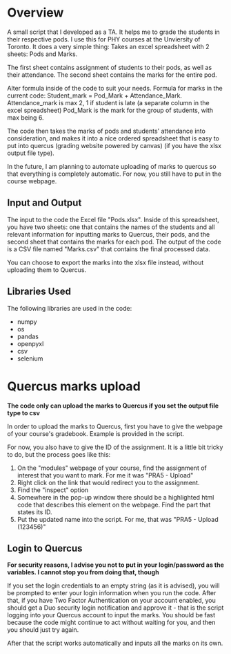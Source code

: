 # Overview
A small script that I developed as a TA. It helps me to grade the students in their respective pods.
I use this for PHY courses at the Unviersity of Toronto.
It does a very simple thing: Takes an excel spreadsheet with 2 sheets: Pods and Marks.

The first sheet contains assignment of students to their pods, as well as their attendance.
The second sheet contains the marks for the entire pod.

Alter formula inside of the code to suit your needs.
Formula for marks in the current code: Student_mark = Pod_Mark + Attendance_Mark.
Attendance_mark is max 2, 1 if student is late (a separate column in the excel spreadsheet)
Pod_Mark is the mark for the group of students, with max being 6.

The code then takes the marks of pods and students' attendance into consideration, and makes it into a nice ordered spreadsheet that is easy to put into quercus (grading website powered by canvas) (if you have the xlsx output file type).

In the future, I am planning to automate uploading of marks to quercus so that everything is completely automatic. For now, you still have to put in the course webpage.


## Input and Output
The input to the code the Excel file "Pods.xlsx". Inside of this spreadsheet, you have two sheets: one that contains the names of the students and all relevant information for inputting marks to Quercus, their pods, and the second sheet that contains the marks for each pod. The output of the code is a CSV file named "Marks.csv" that contains the final processed data. 

You can choose to export the marks into the xlsx file instead, without uploading them to Quercus.

## Libraries Used
The following libraries are used in the code:

* numpy
* os
* pandas
* openpyxl
* csv
* selenium

# Quercus marks upload
**The code only can upload the marks to Quercus if you set the output file type to csv**

In order to upload the marks to Quercus, first you have to give the webpage of your course's gradebook. Example is provided in the script.

For now, you also have to give the ID of the assignment. It is a little bit tricky to do, but the process goes like this:
1. On the "modules" webpage of your course, find the assignment of interest that you want to mark. For me it was "PRA5 - Upload"
2. Right click on the link that would redirect you to the assignment.
3. Find the "inspect" option
4. Somewhere in the pop-up window there should be a highlighted html code that describes this element on the webpage. Find the part that states its ID.
5. Put the updated name into the script. For me, that was "PRA5 - Upload (123456)"

## Login to Quercus
**For security reasons, I advise you not to put in your login/password as the variables. I cannot stop you from doing that, though**

If you set the login credentials to an empty string (as it is advised), you will be prompted to enter your login information when you run the code. After that, if you have Two Factor Authentication on your account enabled, you should get a Duo security login notification and approve it - that is the script logging into your Quercus account to input the marks. You should be fast because the code might continue to act without waiting for you, and then you should just try again.

After that the script works automatically and inputs all the marks on its own.
